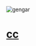 ![gengar](https://cdn.discordapp.com/banners/853663061033353237/a_f793ffe468ede0024dbcaf1fa2237b42.gif.png "hey <3")

# [cc](https://tiktok.com/@cc)
